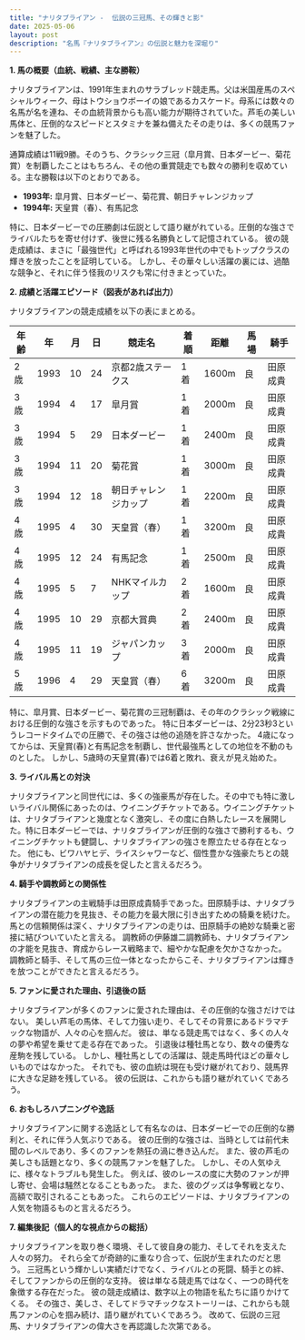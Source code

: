 ```yaml
---
title: "ナリタブライアン -  伝説の三冠馬、その輝きと影"
date: 2025-05-06
layout: post
description: "名馬『ナリタブライアン』の伝説と魅力を深堀り"
---
```


**1. 馬の概要（血統、戦績、主な勝鞍）**

ナリタブライアンは、1991年生まれのサラブレッド競走馬。父は米国産馬のスペシャルウィーク、母はトウショウボーイの娘であるカスケード。母系には数々の名馬が名を連ね、その血統背景からも高い能力が期待されていた。芦毛の美しい馬体と、圧倒的なスピードとスタミナを兼ね備えたその走りは、多くの競馬ファンを魅了した。

通算成績は11戦9勝。そのうち、クラシック三冠（皐月賞、日本ダービー、菊花賞）を制覇したことはもちろん、その他の重賞競走でも数々の勝利を収めている。主な勝鞍は以下のとおりである。

* **1993年:** 皐月賞、日本ダービー、菊花賞、朝日チャレンジカップ
* **1994年:** 天皇賞（春）、有馬記念

特に、日本ダービーでの圧勝劇は伝説として語り継がれている。圧倒的な強さでライバルたちを寄せ付けず、後世に残る名勝負として記憶されている。  彼の競走成績は、まさに「最強世代」と呼ばれる1993年世代の中でもトップクラスの輝きを放ったことを証明している。  しかし、その華々しい活躍の裏には、過酷な競争と、それに伴う怪我のリスクも常に付きまとっていた。


**2. 成績と活躍エピソード（図表があれば出力）**

ナリタブライアンの競走成績を以下の表にまとめる。

| 年齢 | 年 | 月 | 日 | 競走名 | 着順 | 距離 | 馬場 | 騎手 |
|---|---|---|---|---|---|---|---|---|
| 2歳 | 1993 | 10 | 24 | 京都2歳ステークス | 1着 | 1600m | 良 | 田原成貴 |
| 3歳 | 1994 | 4 | 17 | 皐月賞 | 1着 | 2000m | 良 | 田原成貴 |
| 3歳 | 1994 | 5 | 29 | 日本ダービー | 1着 | 2400m | 良 | 田原成貴 |
| 3歳 | 1994 | 11 | 20 | 菊花賞 | 1着 | 3000m | 良 | 田原成貴 |
| 3歳 | 1994 | 12 | 18 | 朝日チャレンジカップ | 1着 | 2200m | 良 | 田原成貴 |
| 4歳 | 1995 | 4 | 30 | 天皇賞（春） | 1着 | 3200m | 良 | 田原成貴 |
| 4歳 | 1995 | 12 | 24 | 有馬記念 | 1着 | 2500m | 良 | 田原成貴 |
| 4歳 | 1995 | 5 | 7 | NHKマイルカップ | 2着 | 1600m | 良 | 田原成貴 |
| 4歳 | 1995 | 10 | 29 | 京都大賞典 | 2着 | 2400m | 良 | 田原成貴 |
| 4歳 | 1995 | 11 | 19 | ジャパンカップ | 3着 | 2000m | 良 | 田原成貴 |
| 5歳 | 1996 | 4 | 29 | 天皇賞（春） | 6着 | 3200m | 良 | 田原成貴 |


特に、皐月賞、日本ダービー、菊花賞の三冠制覇は、その年のクラシック戦線における圧倒的な強さを示すものであった。  特に日本ダービーは、2分23秒3というレコードタイムでの圧勝で、その強さは他の追随を許さなかった。 4歳になってからは、天皇賞(春)と有馬記念を制覇し、世代最強馬としての地位を不動のものとした。  しかし、5歳時の天皇賞(春)では6着と敗れ、衰えが見え始めた。


**3. ライバル馬との対決**

ナリタブライアンと同世代には、多くの強豪馬が存在した。その中でも特に激しいライバル関係にあったのは、ウイニングチケットである。ウイニングチケットは、ナリタブライアンと幾度となく激突し、その度に白熱したレースを展開した。特に日本ダービーでは、ナリタブライアンが圧倒的な強さで勝利するも、ウイニングチケットも健闘し、ナリタブライアンの強さを際立たせる存在となった。  他にも、ビワハヤヒデ、ライスシャワーなど、個性豊かな強豪たちとの競争がナリタブライアンの成長を促したと言えるだろう。


**4. 騎手や調教師との関係性**

ナリタブライアンの主戦騎手は田原成貴騎手であった。田原騎手は、ナリタブライアンの潜在能力を見抜き、その能力を最大限に引き出すための騎乗を続けた。馬との信頼関係は深く、ナリタブライアンの走りは、田原騎手の絶妙な騎乗と密接に結びついていたと言える。  調教師の伊藤雄二調教師も、ナリタブライアンの才能を見抜き、育成からレース戦略まで、細やかな配慮を欠かさなかった。  調教師と騎手、そして馬の三位一体となったからこそ、ナリタブライアンは輝きを放つことができたと言えるだろう。


**5. ファンに愛された理由、引退後の話**

ナリタブライアンが多くのファンに愛された理由は、その圧倒的な強さだけではない。  美しい芦毛の馬体、そして力強い走り、そしてその背景にあるドラマチックな物語が、人々の心を掴んだ。  彼は、単なる競走馬ではなく、多くの人々の夢や希望を乗せて走る存在であった。  引退後は種牡馬となり、数々の優秀な産駒を残している。  しかし、種牡馬としての活躍は、競走馬時代ほどの華々しいものではなかった。  それでも、彼の血統は現在も受け継がれており、競馬界に大きな足跡を残している。  彼の伝説は、これからも語り継がれていくであろう。


**6. おもしろハプニングや逸話**

ナリタブライアンに関する逸話として有名なのは、日本ダービーでの圧倒的な勝利と、それに伴う人気ぶりである。  彼の圧倒的な強さは、当時としては前代未聞のレベルであり、多くのファンを熱狂の渦に巻き込んだ。  また、彼の芦毛の美しさも話題となり、多くの競馬ファンを魅了した。  しかし、その人気ゆえに、様々なトラブルも発生した。  例えば、彼のレースの度に大勢のファンが押し寄せ、会場は騒然となることもあった。  また、彼のグッズは争奪戦となり、高額で取引されることもあった。  これらのエピソードは、ナリタブライアンの人気を物語るものと言えるだろう。


**7. 編集後記（個人的な視点からの総括）**

ナリタブライアンを取り巻く環境、そして彼自身の能力、そしてそれを支えた人々の努力。  それら全てが奇跡的に重なり合って、伝説が生まれたのだと思う。  三冠馬という輝かしい実績だけでなく、ライバルとの死闘、騎手との絆、そしてファンからの圧倒的な支持。  彼は単なる競走馬ではなく、一つの時代を象徴する存在だった。  彼の競走成績は、数字以上の物語を私たちに語りかけてくる。  その強さ、美しさ、そしてドラマチックなストーリーは、これからも競馬ファンの心を掴み続け、語り継がれていくであろう。  改めて、伝説の三冠馬、ナリタブライアンの偉大さを再認識した次第である。
